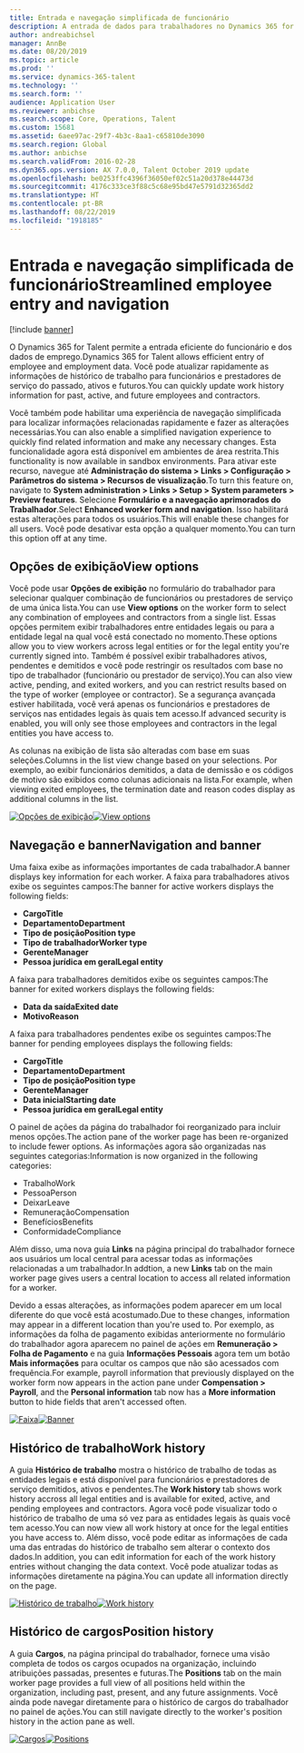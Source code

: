 ```yaml
---
title: Entrada e navegação simplificada de funcionário
description: A entrada de dados para trabalhadores no Dynamics 365 for Talent foi aprimorada para permitir entrada rápida para todos os funcionários, do passado, ativos ou futuros. Um modelo de navegação simplificado/consolidado foi atualizado para localizar rapidamente as informações relacionadas e exibir e fazer as atualizações necessárias.
author: andreabichsel
manager: AnnBe
ms.date: 08/20/2019
ms.topic: article
ms.prod: ''
ms.service: dynamics-365-talent
ms.technology: ''
ms.search.form: ''
audience: Application User
ms.reviewer: anbichse
ms.search.scope: Core, Operations, Talent
ms.custom: 15681
ms.assetid: 6aee97ac-29f7-4b3c-8aa1-c65810de3090
ms.search.region: Global
ms.author: anbichse
ms.search.validFrom: 2016-02-28
ms.dyn365.ops.version: AX 7.0.0, Talent October 2019 update
ms.openlocfilehash: be0253ffc4396f36050ef02c51a20d378e44473d
ms.sourcegitcommit: 4176c333ce3f88c5c68e95bd47e5791d32365dd2
ms.translationtype: HT
ms.contentlocale: pt-BR
ms.lasthandoff: 08/22/2019
ms.locfileid: "1918185"
---
```

# <a name="streamlined-employee-entry-and-navigation"></a><span data-ttu-id="7e889-104">Entrada e navegação simplificada de funcionário</span><span class="sxs-lookup"><span data-stu-id="7e889-104">Streamlined employee entry and navigation</span></span>

[!include [banner](includes/banner.md)]

<span data-ttu-id="7e889-105">O Dynamics 365 for Talent permite a entrada eficiente do funcionário e dos dados de emprego.</span><span class="sxs-lookup"><span data-stu-id="7e889-105">Dynamics 365 for Talent allows efficient entry of employee and employment data.</span></span> <span data-ttu-id="7e889-106">Você pode atualizar rapidamente as informações de histórico de trabalho para funcionários e prestadores de serviço do passado, ativos e futuros.</span><span class="sxs-lookup"><span data-stu-id="7e889-106">You can quickly update work history information for past, active, and future employees and contractors.</span></span>

<span data-ttu-id="7e889-107">Você também pode habilitar uma experiência de navegação simplificada para localizar informações relacionadas rapidamente e fazer as alterações necessárias.</span><span class="sxs-lookup"><span data-stu-id="7e889-107">You can also enable a simplified navigation experience to quickly find related information and make any necessary changes.</span></span> <span data-ttu-id="7e889-108">Esta funcionalidade agora está disponível em ambientes de área restrita.</span><span class="sxs-lookup"><span data-stu-id="7e889-108">This functionality is now available in sandbox environments.</span></span> <span data-ttu-id="7e889-109">Para ativar este recurso, navegue até **Administração do sistema > Links > Configuração > Parâmetros do sistema > Recursos de visualização**.</span><span class="sxs-lookup"><span data-stu-id="7e889-109">To turn this feature on, navigate to **System administration > Links > Setup > System parameters > Preview features**.</span></span> <span data-ttu-id="7e889-110">Selecione **Formulário e a navegação aprimorados do Trabalhador**.</span><span class="sxs-lookup"><span data-stu-id="7e889-110">Select **Enhanced worker form and navigation**.</span></span> <span data-ttu-id="7e889-111">Isso habilitará estas alterações para todos os usuários.</span><span class="sxs-lookup"><span data-stu-id="7e889-111">This will enable these changes for all users.</span></span> <span data-ttu-id="7e889-112">Você pode desativar esta opção a qualquer momento.</span><span class="sxs-lookup"><span data-stu-id="7e889-112">You can turn this option off at any time.</span></span>

## <a name="view-options"></a><span data-ttu-id="7e889-113">Opções de exibição</span><span class="sxs-lookup"><span data-stu-id="7e889-113">View options</span></span>

<span data-ttu-id="7e889-114">Você pode usar **Opções de exibição** no formulário do trabalhador para selecionar qualquer combinação de funcionários ou prestadores de serviço de uma única lista.</span><span class="sxs-lookup"><span data-stu-id="7e889-114">You can use **View options** on the worker form to select any combination of employees and contractors from a single list.</span></span> <span data-ttu-id="7e889-115">Essas opções permitem exibir trabalhadores entre entidades legais ou para a entidade legal na qual você está conectado no momento.</span><span class="sxs-lookup"><span data-stu-id="7e889-115">These options allow you to view workers across legal entities or for the legal entity you're currently signed into.</span></span> <span data-ttu-id="7e889-116">Também é possível exibir trabalhadores ativos, pendentes e demitidos e você pode restringir os resultados com base no tipo de trabalhador (funcionário ou prestador de serviço).</span><span class="sxs-lookup"><span data-stu-id="7e889-116">You can also view active, pending, and exited workers, and you can restrict results based on the type of worker (employee or contractor).</span></span> <span data-ttu-id="7e889-117">Se a segurança avançada estiver habilitada, você verá apenas os funcionários e prestadores de serviços nas entidades legais às quais tem acesso.</span><span class="sxs-lookup"><span data-stu-id="7e889-117">If advanced security is enabled, you will only see those employees and contractors in the legal entities you have access to.</span></span>

<span data-ttu-id="7e889-118">As colunas na exibição de lista são alteradas com base em suas seleções.</span><span class="sxs-lookup"><span data-stu-id="7e889-118">Columns in the list view change based on your selections.</span></span> <span data-ttu-id="7e889-119">Por exemplo, ao exibir funcionários demitidos, a data de demissão e os códigos de motivo são exibidos como colunas adicionais na lista.</span><span class="sxs-lookup"><span data-stu-id="7e889-119">For example, when viewing exited employees, the termination date and reason codes display as additional columns in the list.</span></span> 

<span data-ttu-id="7e889-120">[![Opções de exibição](./media/Worker-view-option.png)](./media/worker-view-option.png)</span><span class="sxs-lookup"><span data-stu-id="7e889-120">[![View options](./media/Worker-view-option.png)](./media/worker-view-option.png)</span></span>

## <a name="navigation-and-banner"></a><span data-ttu-id="7e889-121">Navegação e banner</span><span class="sxs-lookup"><span data-stu-id="7e889-121">Navigation and banner</span></span>

<span data-ttu-id="7e889-122">Uma faixa exibe as informações importantes de cada trabalhador.</span><span class="sxs-lookup"><span data-stu-id="7e889-122">A banner displays key information for each worker.</span></span> <span data-ttu-id="7e889-123">A faixa para trabalhadores ativos exibe os seguintes campos:</span><span class="sxs-lookup"><span data-stu-id="7e889-123">The banner for active workers displays the following fields:</span></span>

- <span data-ttu-id="7e889-124">**Cargo**</span><span class="sxs-lookup"><span data-stu-id="7e889-124">**Title**</span></span>
- <span data-ttu-id="7e889-125">**Departamento**</span><span class="sxs-lookup"><span data-stu-id="7e889-125">**Department**</span></span>
- <span data-ttu-id="7e889-126">**Tipo de posição**</span><span class="sxs-lookup"><span data-stu-id="7e889-126">**Position type**</span></span>
- <span data-ttu-id="7e889-127">**Tipo de trabalhador**</span><span class="sxs-lookup"><span data-stu-id="7e889-127">**Worker type**</span></span>
- <span data-ttu-id="7e889-128">**Gerente**</span><span class="sxs-lookup"><span data-stu-id="7e889-128">**Manager**</span></span>
- <span data-ttu-id="7e889-129">**Pessoa jurídica em geral**</span><span class="sxs-lookup"><span data-stu-id="7e889-129">**Legal entity**</span></span>

<span data-ttu-id="7e889-130">A faixa para trabalhadores demitidos exibe os seguintes campos:</span><span class="sxs-lookup"><span data-stu-id="7e889-130">The banner for exited workers displays the following fields:</span></span>

- <span data-ttu-id="7e889-131">**Data da saída**</span><span class="sxs-lookup"><span data-stu-id="7e889-131">**Exited date**</span></span>
- <span data-ttu-id="7e889-132">**Motivo**</span><span class="sxs-lookup"><span data-stu-id="7e889-132">**Reason**</span></span>

<span data-ttu-id="7e889-133">A faixa para trabalhadores pendentes exibe os seguintes campos:</span><span class="sxs-lookup"><span data-stu-id="7e889-133">The banner for pending employees displays the following fields:</span></span>

- <span data-ttu-id="7e889-134">**Cargo**</span><span class="sxs-lookup"><span data-stu-id="7e889-134">**Title**</span></span>
- <span data-ttu-id="7e889-135">**Departamento**</span><span class="sxs-lookup"><span data-stu-id="7e889-135">**Department**</span></span>
- <span data-ttu-id="7e889-136">**Tipo de posição**</span><span class="sxs-lookup"><span data-stu-id="7e889-136">**Position type**</span></span>
- <span data-ttu-id="7e889-137">**Gerente**</span><span class="sxs-lookup"><span data-stu-id="7e889-137">**Manager**</span></span>
- <span data-ttu-id="7e889-138">**Data inicial**</span><span class="sxs-lookup"><span data-stu-id="7e889-138">**Starting date**</span></span>
- <span data-ttu-id="7e889-139">**Pessoa jurídica em geral**</span><span class="sxs-lookup"><span data-stu-id="7e889-139">**Legal entity**</span></span>

<span data-ttu-id="7e889-140">O painel de ações da página do trabalhador foi reorganizado para incluir menos opções.</span><span class="sxs-lookup"><span data-stu-id="7e889-140">The action pane of the worker page has been re-organized to include fewer options.</span></span> <span data-ttu-id="7e889-141">As informações agora são organizadas nas seguintes categorias:</span><span class="sxs-lookup"><span data-stu-id="7e889-141">Information is now organized in the following categories:</span></span> 

- <span data-ttu-id="7e889-142">Trabalho</span><span class="sxs-lookup"><span data-stu-id="7e889-142">Work</span></span>
- <span data-ttu-id="7e889-143">Pessoa</span><span class="sxs-lookup"><span data-stu-id="7e889-143">Person</span></span>
- <span data-ttu-id="7e889-144">Deixar</span><span class="sxs-lookup"><span data-stu-id="7e889-144">Leave</span></span>
- <span data-ttu-id="7e889-145">Remuneração</span><span class="sxs-lookup"><span data-stu-id="7e889-145">Compensation</span></span>
- <span data-ttu-id="7e889-146">Benefícios</span><span class="sxs-lookup"><span data-stu-id="7e889-146">Benefits</span></span>
- <span data-ttu-id="7e889-147">Conformidade</span><span class="sxs-lookup"><span data-stu-id="7e889-147">Compliance</span></span>

<span data-ttu-id="7e889-148">Além disso, uma nova guia **Links** na página principal do trabalhador fornece aos usuários um local central para acessar todas as informações relacionadas a um trabalhador.</span><span class="sxs-lookup"><span data-stu-id="7e889-148">In addtion, a new **Links** tab on the main worker page gives users a central location to access all related information for a worker.</span></span>

<span data-ttu-id="7e889-149">Devido a essas alterações, as informações podem aparecer em um local diferente do que você está acostumado.</span><span class="sxs-lookup"><span data-stu-id="7e889-149">Due to these changes, information may appear in a different location than you're used to.</span></span> <span data-ttu-id="7e889-150">Por exemplo, as informações da folha de pagamento exibidas anteriormente no formulário do trabalhador agora aparecem no painel de ações em **Remuneração > Folha de Pagamento** e na guia **Informações Pessoais** agora tem um botão **Mais informações** para ocultar os campos que não são acessados com frequência.</span><span class="sxs-lookup"><span data-stu-id="7e889-150">For example, payroll information that previously displayed on the worker form now appears in the action pane under **Compensation > Payroll**, and the **Personal information** tab now has a **More information** button to hide fields that aren't accessed often.</span></span>

<span data-ttu-id="7e889-151">[![Faixa](./media/Banner.png)](./media/Banner.png)</span><span class="sxs-lookup"><span data-stu-id="7e889-151">[![Banner](./media/Banner.png)](./media/Banner.png)</span></span>

## <a name="work-history"></a><span data-ttu-id="7e889-152">Histórico de trabalho</span><span class="sxs-lookup"><span data-stu-id="7e889-152">Work history</span></span>

<span data-ttu-id="7e889-153">A guia **Histórico de trabalho** mostra o histórico de trabalho de todas as entidades legais e está disponível para funcionários e prestadores de serviço demitidos, ativos e pendentes.</span><span class="sxs-lookup"><span data-stu-id="7e889-153">The **Work history** tab shows work history accross all legal entities and is available for exited, active, and pending employees and contractors.</span></span> <span data-ttu-id="7e889-154">Agora você pode visualizar todo o histórico de trabalho de uma só vez para as entidades legais às quais você tem acesso.</span><span class="sxs-lookup"><span data-stu-id="7e889-154">You can now view all work history at once for the legal entities you have access to.</span></span> <span data-ttu-id="7e889-155">Além disso, você pode editar as informações de cada uma das entradas do histórico de trabalho sem alterar o contexto dos dados.</span><span class="sxs-lookup"><span data-stu-id="7e889-155">In addition, you can edit information for each of the work history entries without changing the data context.</span></span> <span data-ttu-id="7e889-156">Você pode atualizar todas as informações diretamente na página.</span><span class="sxs-lookup"><span data-stu-id="7e889-156">You can update all information directly on the page.</span></span> 

<span data-ttu-id="7e889-157">[![Histórico de trabalho](./media/Worker-work-history.png)](./media/Worker-work-history.png)</span><span class="sxs-lookup"><span data-stu-id="7e889-157">[![Work history](./media/Worker-work-history.png)](./media/Worker-work-history.png)</span></span>

## <a name="position-history"></a><span data-ttu-id="7e889-158">Histórico de cargos</span><span class="sxs-lookup"><span data-stu-id="7e889-158">Position history</span></span>

<span data-ttu-id="7e889-159">A guia **Cargos**, na página principal do trabalhador, fornece uma visão completa de todos os cargos ocupados na organização, incluindo atribuições passadas, presentes e futuras.</span><span class="sxs-lookup"><span data-stu-id="7e889-159">The **Positions** tab on the main worker page provides a full view of all positions held within the organization, including past, present, and any future assignments.</span></span> <span data-ttu-id="7e889-160">Você ainda pode navegar diretamente para o histórico de cargos do trabalhador no painel de ações.</span><span class="sxs-lookup"><span data-stu-id="7e889-160">You can still navigate directly to the worker's position history in the action pane as well.</span></span>

<span data-ttu-id="7e889-161">[![Cargos](./media/Worker-position-history.png)](./media/Worker-position-history.png)</span><span class="sxs-lookup"><span data-stu-id="7e889-161">[![Positions](./media/Worker-position-history.png)](./media/Worker-position-history.png)</span></span>

